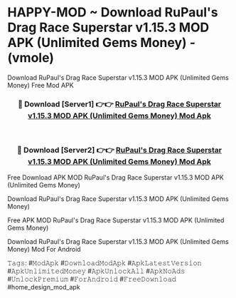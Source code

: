 # HAPPY-MOD ~ Download RuPaul's Drag Race Superstar v1.15.3 MOD APK (Unlimited Gems Money) - (vmole)
Download RuPaul's Drag Race Superstar v1.15.3 MOD APK (Unlimited Gems Money) Free Mod APK

<div align="center">
<h3>🔴 Download [Server1] 👉👉 <a href="https://apk-comot.site?title=RuPaul's_Drag_Race_Superstar_v1.15.3_MOD_APK_(Unlimited_Gems_Money)">RuPaul's Drag Race Superstar v1.15.3 MOD APK (Unlimited Gems Money) Mod Apk</a></h3><br>

<h3>🔴 Download [Server2] 👉👉 <a href="https://apk-comot.site?title=RuPaul's_Drag_Race_Superstar_v1.15.3_MOD_APK_(Unlimited_Gems_Money)">RuPaul's Drag Race Superstar v1.15.3 MOD APK (Unlimited Gems Money) Mod Apk</a></h3>
</div>


Free Download APK MOD RuPaul's Drag Race Superstar v1.15.3 MOD APK (Unlimited Gems Money)

Download RuPaul's Drag Race Superstar v1.15.3 MOD APK (Unlimited Gems Money) 

Free APK MOD RuPaul's Drag Race Superstar v1.15.3 MOD APK (Unlimited Gems Money) 

Download RuPaul's Drag Race Superstar v1.15.3 MOD APK (Unlimited Gems Money) Mod For Android

𝚃𝚊𝚐𝚜: #𝙼𝚘𝚍𝙰𝚙𝚔 #𝙳𝚘𝚠𝚗𝚕𝚘𝚊𝚍𝙼𝚘𝚍𝙰𝚙𝚔 #𝙰𝚙𝚔𝙻𝚊𝚝𝚎𝚜𝚝𝚅𝚎𝚛𝚜𝚒𝚘𝚗 #𝙰𝚙𝚔𝚄𝚗𝚕𝚒𝚖𝚒𝚝𝚎𝚍𝙼𝚘𝚗𝚎𝚢 #𝙰𝚙𝚔𝚄𝚗𝚕𝚘𝚌𝚔𝙰𝚕𝚕 #𝙰𝚙𝚔𝙽𝚘𝙰𝚍𝚜 #𝚄𝚗𝚕𝚘𝚌𝚔𝙿𝚛𝚎𝚖𝚒𝚞𝚖 #𝙵𝚘𝚛𝙰𝚗𝚍𝚛𝚘𝚒𝚍 #𝙵𝚛𝚎𝚎𝙳𝚘𝚠𝚗𝚕𝚘𝚊𝚍 #home_design_mod_apk